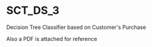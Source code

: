 # SCT_DS_3
Decision Tree Classifier based on Customer's Purchase



Also a PDF is attached for reference
